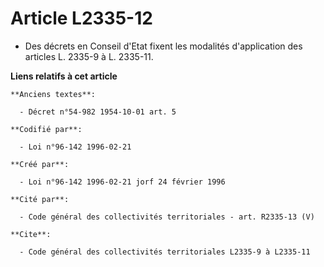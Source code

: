 # Article L2335-12

- Des décrets en Conseil d'Etat fixent les modalités d'application des articles L. 2335-9 à L. 2335-11.

**Liens relatifs à cet article**

	**Anciens textes**:

	  - Décret n°54-982 1954-10-01 art. 5

	**Codifié par**:

	  - Loi n°96-142 1996-02-21

	**Créé par**:

	  - Loi n°96-142 1996-02-21 jorf 24 février 1996

	**Cité par**:

	  - Code général des collectivités territoriales - art. R2335-13 (V)

	**Cite**:

	  - Code général des collectivités territoriales L2335-9 à L2335-11
